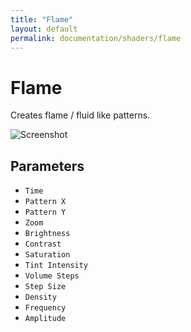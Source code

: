 ```yaml
---
title: "Flame"
layout: default
permalink: documentation/shaders/flame
---
```


# Flame

Creates flame / fluid like patterns.

![Screenshot](/documentation/shaders/Generate/flame/screenshot.jpg)

## Parameters

* `Time`
* `Pattern X`
* `Pattern Y`
* `Zoom`
* `Brightness`
* `Contrast`
* `Saturation`
* `Tint Intensity`
* `Volume Steps`
* `Step Size`
* `Density`
* `Frequency`
* `Amplitude`
